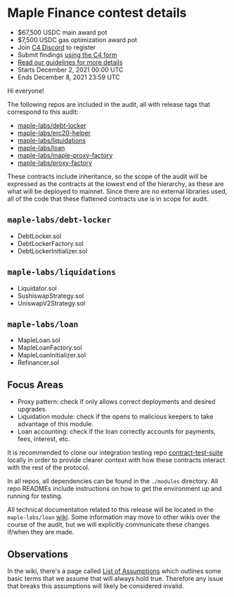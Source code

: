 

# Maple Finance contest details
- $67,500 USDC main award pot
- $7,500 USDC gas optimization award pot
- Join [C4 Discord](https://discord.gg/code4rena) to register
- Submit findings [using the C4 form](https://code4rena.com/contests/2021-12-maple-finance-contest/submit)
- [Read our guidelines for more details](https://docs.code4rena.com/roles/wardens)
- Starts December 2, 2021 00:00 UTC
- Ends December 8, 2021 23:59 UTC


Hi everyone!

The following repos are included in the audit, all with release tags that correspond to this audit:

- [maple-labs/debt-locker](https://github.com/maple-labs/debt-locker/releases/tag/v2.0.0-beta.1)
- [maple-labs/erc20-helper](https://github.com/maple-labs/erc20-helper/releases/tag/v1.0.0-beta.1)
- [maple-labs/liquidations](https://github.com/maple-labs/liquidations/releases/tag/v1.0.0-beta.1)
- [maple-labs/loan](https://github.com/maple-labs/loan/releases/tag/v2.0.0-beta.1)
- [maple-labs/maple-proxy-factory](https://github.com/maple-labs/maple-proxy-factory/releases/tag/v1.0.0-beta.1)
- [maple-labs/proxy-factory](https://github.com/maple-labs/proxy-factory/releases/tag/v1.0.0-beta.1)

These contracts include inheritance, so the scope of the audit will be expressed as the contracts at the lowest end of the hierarchy, as these are what will be deployed to mainnet. Since there are no external libraries used, all of the code that these flattened contracts use is in scope for audit.

## `maple-labs/debt-locker`
- DebtLocker.sol
- DebtLockerFactory.sol
- DebtLockerInitializer.sol

## `maple-labs/liquidations`
- Liquidator.sol
- SushiswapStrategy.sol
- UniswapV2Strategy.sol

## `maple-labs/loan`
- MapleLoan.sol
- MapleLoanFactory.sol
- MapleLoanInitializer.sol
- Refinancer.sol

## Focus Areas
- Proxy pattern: check if only allows correct deployments and desired upgrades. 
- Liquidation module: check if the opens to malicious keepers to take advantage of this module. 
- Loan accounting: check if the loan correctly accounts for payments, fees, interest, etc.  

It is recommended to clone our integration testing repo [contract-test-suite](https://github.com/maple-labs/contract-test-suite) locally in order to provide clearer context with how these contracts interact with the rest of the protocol.

In all repos, all dependencies can be found in the `./modules` directory. All repo READMEs include instructions on how to get the environment up and running for testing.

All technical documentation related to this release will be located in the `maple-labs/loan` [wiki](https://github.com/maple-labs/loan/wiki). Some information may move to other wikis over the course of the audit, but we will explicitly communicate these changes if/when they are made.

## Observations

In the wiki, there's a page called [List of Assumptions](https://github.com/maple-labs/loan/wiki/List-of-Assumptions) which outlines some basic terms that we assume that will always hold true. Therefore any issue that breaks this assumptions will likely be considered invalid.
